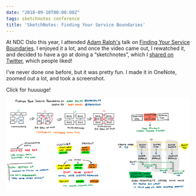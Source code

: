 ```yaml
---
date: "2018-09-10T00:00:00Z"
tags: sketchnotes conference
title: 'SketchNotes: Finding Your Service Boundaries'
---
```


At NDC Oslo this year, I attended [Adam Ralph's](https://twitter.com/adamralph) talk on [Finding Your Service Boundaries](https://www.youtube.com/watch?v=tVnIUZbsxWI). I enjoyed it a lot, and once the video came out, I rewatched it, and decided to have a go at doing a “sketchnotes”, which I [shared on Twitter](https://twitter.com/Pondidum/status/1038807452559532032), which people liked!

I’ve never done one before, but it was pretty fun. I made it in OneNote, zoomed out a lot, and took a screenshot.

Click for huuuuge!

[![sketchnotes - finding your service boundaries](/images/sketchnotes-ndc-oslo-2018-serviceboundaries-preview.png)](/images/sketchnotes-ndc-oslo-2018-serviceboundaries.png)
